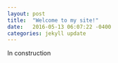 ```yaml
---
layout: post
title:  "Welcome to my site!"
date:   2016-05-13 06:07:22 -0400
categories: jekyll update
---
```

In construction


[jekyll-docs]: http://jekyllrb.com/docs/home
[jekyll-gh]:   https://github.com/jekyll/jekyll
[jekyll-talk]: https://talk.jekyllrb.com/
